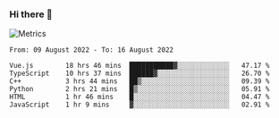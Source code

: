 ### Hi there 👋

![Metrics](https://github.com/radoapx/radoapx/blob/main/github-metrics.svg)

<!--START_SECTION:waka-->

```text
From: 09 August 2022 - To: 16 August 2022

Vue.js        18 hrs 46 mins  ███████████▓░░░░░░░░░░░░░   47.17 %
TypeScript    10 hrs 37 mins  ██████▓░░░░░░░░░░░░░░░░░░   26.70 %
C++           3 hrs 44 mins   ██▒░░░░░░░░░░░░░░░░░░░░░░   09.39 %
Python        2 hrs 21 mins   █▒░░░░░░░░░░░░░░░░░░░░░░░   05.91 %
HTML          1 hr 46 mins    █░░░░░░░░░░░░░░░░░░░░░░░░   04.47 %
JavaScript    1 hr 9 mins     ▓░░░░░░░░░░░░░░░░░░░░░░░░   02.91 %
```

<!--END_SECTION:waka-->

<!--
**radoapx/radoapx** is a ✨ _special_ ✨ repository because its `README.md` (this file) appears on your GitHub profile.

Here are some ideas to get you started:

- 🔭 I’m currently working on ...
- 🌱 I’m currently learning ...
- 👯 I’m looking to collaborate on ...
- 🤔 I’m looking for help with ...
- 💬 Ask me about ...
- 📫 How to reach me: ...
- 😄 Pronouns: ...
- ⚡ Fun fact: ...
-->
